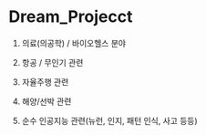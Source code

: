# Dream_Projecct
1. 의료(의공학) / 바이오헬스 분야

2. 항공 / 무인기 관련

3. 자율주행 관련

4. 해양/선박 관련

5. 순수 인공지능 관련(뉴런, 인지, 패턴 인식, 사고 등등)
